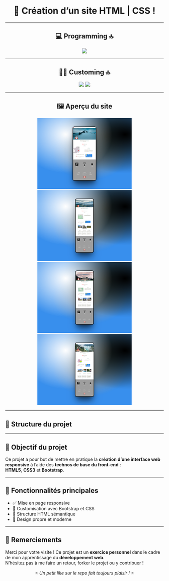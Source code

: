 <div align="center">

# 🎨 Création d’un site HTML | CSS !

---

## 💻 Programming 🔝

<img src="https://img.shields.io/badge/HTML5-E34F26?style=for-the-badge&logo=html5&logoColor=white" />

---

## 👨‍🎨 Customing 🔝

<img src="https://img.shields.io/badge/Bootstrap-563D7C?style=for-the-badge&logo=bootstrap&logoColor=white" />
<img src="https://img.shields.io/badge/CSS3-1572B6?style=for-the-badge&logo=css3&logoColor=white" />

---

## 🖼️ Aperçu du site

<img src="img/642shots_so.png" width="300"/>
<img src="img/287shots_so.png" width="300"/>
<img src="img/30shots_so.png" width="300"/>
<img src="img/743shots_so.png" width="300"/>

</div>

---

## 📁 Structure du projet


---

## 🚀 Objectif du projet

Ce projet a pour but de mettre en pratique la **création d’une interface web responsive** à l’aide des **technos de base du front-end** :  
**HTML5**, **CSS3** et **Bootstrap**.

---

## 📌 Fonctionnalités principales

- ✅ Mise en page responsive  
- 🎨 Customisation avec Bootstrap et CSS  
- 🧱 Structure HTML sémantique  
- 💅 Design propre et moderne  

---

## 🙌 Remerciements

Merci pour votre visite ! Ce projet est un **exercice personnel** dans le cadre de mon apprentissage du **développement web**.  
N’hésitez pas à me faire un retour, forker le projet ou y contribuer !

<div align="center">

⭐ *Un petit like sur le repo fait toujours plaisir !* ⭐

</div>





